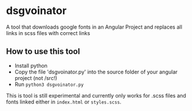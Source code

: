 # dsgvoinator
A tool that downloads google fonts in an Angular Project and replaces all links in scss files with correct links

## How to use this tool

- Install python
- Copy the file 'dsgvoinator.py' into the source folder of your angular project (not /src!)
- Run `python3 dsgvoinator.py`

This is tool is still experimental and currently only works for .scss files and fonts linked either in `index.html` or `styles.scss`.
